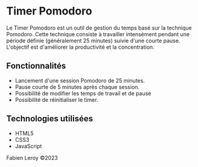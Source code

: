 # Timer Pomodoro

Le Timer Pomodoro est un outil de gestion du temps basé sur la technique Pomodoro. Cette technique consiste à travailler intensément pendant une période définie (généralement 25 minutes) suivie d'une courte pause. L'objectif est d'améliorer la productivité et la concentration.

## Fonctionnalités

- Lancement d'une session Pomodoro de 25 minutes.
- Pause courte de 5 minutes après chaque session.
- Possibilité de modifier les temps de travail et de pause
- Possibilité de réinitialiser le timer.

## Technologies utilisées

- HTML5
- CSS3
- JavaScript

Fabien Leroy ©2023